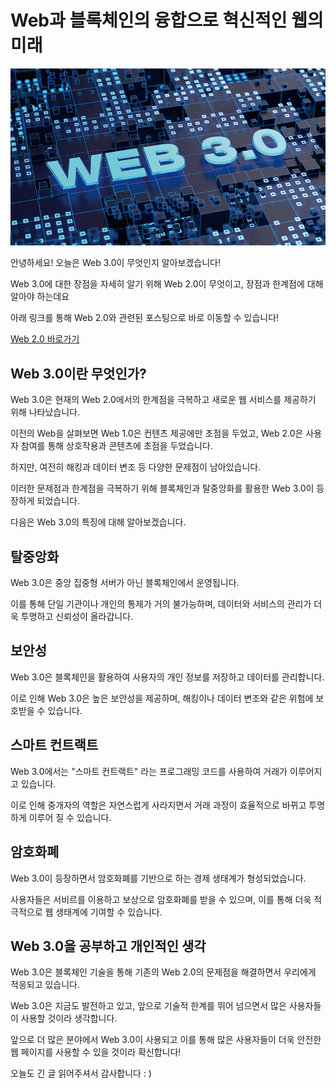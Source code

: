 # Web과 블록체인의 융합으로 혁신적인 웹의 미래

![web3](/assets/web3.png)

안녕하세요! 오늘은 Web 3.0이 무엇인지 알아보겠습니다!

Web 3.0에 대한 장점을 자세히 알기 위해 Web 2.0이 무엇이고, 장점과 한계점에 대해 알아야 하는데요

아래 링크를 통해 Web 2.0와 관련된 포스팅으로 바로 이동할 수 있습니다!

[Web 2.0 바로가기](https://vo.la/uQ334)

## Web 3.0이란 무엇인가?

Web 3.0은 현재의 Web 2.0에서의 한계점을 극복하고 새로운 웹 서비스를 제공하기 위해 나타났습니다.

이전의 Web을 살펴보면 Web 1.0은 컨텐츠 제공에만 초점을 두었고, Web 2.0은 사용자 참여를 통해 상호작용과 콘텐츠에 초점을 두었습니다.

하지만, 여전히 해킹과 데이터 변조 등 다양한 문제점이 남아있습니다.

이러한 문제점과 한계점을 극복하기 위해 블록체인과 탈중앙화를 활용한 Web 3.0이 등장하게 되었습니다.

다음은 Web 3.0의 특징에 대해 알아보겠습니다.

## 탈중앙화

Web 3.0은 중앙 집중형 서버가 아닌 블록체인에서 운영됩니다.

이를 통해 단일 기관이나 개인의 통제가 거의 불가능하며, 데이터와 서비스의 관리가 더욱 투명하고 신뢰성이 올라갑니다.

## 보안성

Web 3.0은 블록체인을 활용하여 사용자의 개인 정보를 저장하고 데이터를 관리합니다.

이로 인해 Web 3.0은 높은 보안성을 제공하며, 해킹이나 데이터 변조와 같은 위험에 보호받을 수 있습니다.

## 스마트 컨트랙트

Web 3.0에서는 "스마트 컨트랙트" 라는 프로그래밍 코드를 사용하여 거래가 이루어지고 있습니다.

이로 인해 중개자의 역할은 자연스럽게 사라지면서 거래 과정이 효율적으로 바뀌고 투명하게 이루어 질 수 있습니다.

## 암호화폐

Web 3.0이 등장하면서 암호화폐를 기반으로 하는 경제 생태계가 형성되었습니다.

사용자들은 서비르를 이용하고 보상으로 암호화폐를 받을 수 있으며, 이를 통해 더욱 적극적으로 웹 생태계에 기여할 수 있습니다.

## Web 3.0을 공부하고 개인적인 생각

Web 3.0은 블록체인 기술을 통해 기존의 Web 2.0의 문제점을 해결하면서 우리에게 적응되고 있습니다.

Web 3.0은 지금도 발전하고 있고, 앞으로 기술적 한계를 뛰어 넘으면서 많은 사용자들이 사용할 것이라 생각합니다.

앞으로 더 많은 분야에서 Web 3.0이 사용되고 이를 통해 많은 사용자들이 더욱 안전한 웹 페이지를 사용할 수 있을 것이라 확신합니다!

오늘도 긴 글 읽어주셔서 감사합니다 : )